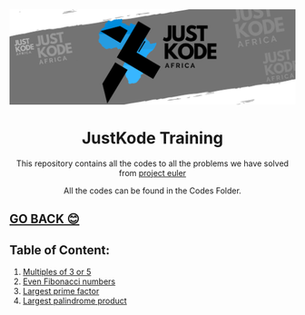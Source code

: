 <img src="../.././files/JUST KODE.png">

<h1 align="center"> JustKode Training </h1>

<p align=center>This repository contains all the codes to all the problems we have solved from <a href="https://projecteuler.net/archives">project euler</a> </p>

<p align=center>All the codes can be found in the <a>Codes Folder</a>.</p>

<h2><a href="../.././README.md">GO BACK 😊</a></h2>

<h2>Table of Content:</h2>

<ol>
<li><a href="./1.cpp">Multiples of 3 or 5</a></li>
<li><a href="./2.cpp">Even Fibonacci numbers</a></li>
<li><a href="./3.cpp">Largest prime factor</a></li>
<li><a href="./4.cpp">Largest palindrome product</a></li>
</ol>